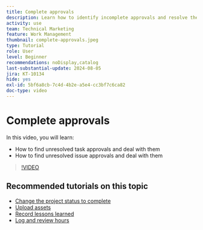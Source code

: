 ```yaml
---
title: Complete approvals
description: Learn how to identify incomplete approvals and resolve them so you can close your project in [!DNL  Workfront].
activity: use
team: Technical Marketing
feature: Work Management
thumbnail: complete-approvals.jpeg
type: Tutorial
role: User
level: Beginner
recommendations: noDisplay,catalog
last-substantial-update: 2024-08-05
jira: KT-10134
hide: yes
exl-id: 5bf6a8cb-7c4d-4b2e-a5e4-cc3bf7c6ca82
doc-type: video
---
```

# Complete approvals

In this video, you will learn:

* How to find unresolved task approvals and deal with them
* How to find unresolved issue approvals and deal with them

>[!VIDEO](https://video.tv.adobe.com/v/3439422/?quality=12&learn=on&enablevpops)

## Recommended tutorials on this topic

* [Change the project status to complete](/help/manage-work/projects/change-the-project-status.md)
* [Upload assets](/help/manage-work/close-a-project/upload-assets.md)
* [Record lessons learned](/help/manage-work/close-a-project/lessons-learned-from-closing-a-project.md)
* [Log and review hours](/help/manage-work/close-a-project/log-and-review-hours.md)

